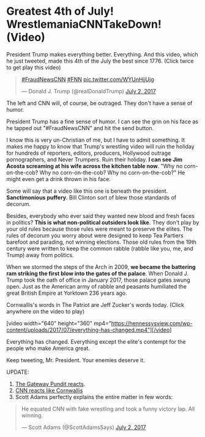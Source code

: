 # Greatest 4th of July! WrestlemaniaCNNTakeDown! (Video)

President Trump makes everything better. Everything. And this video, which he just tweeted, made this 4th of the July the best since 1776\. (Click twice to get play this video)

> [#FraudNewsCNN](https://twitter.com/hashtag/FraudNewsCNN?src=hash) [#FNN](https://twitter.com/hashtag/FNN?src=hash) [pic.twitter.com/WYUnHjjUjg](https://t.co/WYUnHjjUjg)
> 
> — Donald J. Trump (@realDonaldTrump) [July 2, 2017](https://twitter.com/realDonaldTrump/status/881503147168071680)

<script async="" src="//platform.twitter.com/widgets.js" charset="utf-8"></script>

The left and CNN will, of course, be outraged. They don't have a sense of humor.

President Trump has a fine sense of humor. I can see the grin on his face as he tapped out "#FraudNewsCNN" and hit the send button.

I know this is very un-Christian of me, but I have to admit something. It makes me happy to know that Trump's wrestling video will ruin the holiday for hundreds of reporters, editors, producers, Hollywood outrage pornographers, and Never Trumpers. Ruin their holiday. **I can see Jim Acosta screaming at his wife across the kitchen table now**. "Why no corn-on-the-cob? Why no corn-on-the-cob? Why no corn-on-the-cob?" He might even get a drink thrown in his face.

Some will say that a video like this one is beneath the president. **Sanctimonious puffery**. Bill Clinton sort of blew those standards of decorum.

Besides, everybody who ever said they wanted new blood and fresh faces in politics? **This is what non-political outsiders look like**. They don't play by your old rules because those rules were meant to preserve the elites. The rules of decorum you worry about were designed to keep Tea Partiers barefoot and parading, not winning elections. Those old rules from the 19th century were written to keep the common rabble (rabble like you, me, and Trump) away from politics.

When we stormed the steps of the Arch in 2009, **we became the battering ram striking the first blow into the gates of the palace**. When Donald J. Trump took the oath of office in January 2017, those palace gates swung open. Just as the American army of rabble and peasants humiliated the great British Empire at Yorktown 236 years ago.

Cornwallis's words in The Patriot are Jeff Zucker's words today. (Click anywhere on the video to play)

[video width="640" height="360" mp4="https://hennessysview.com/wp-content/uploads/2017/07/everything-has-changed.mp4"][/video]

Everything has changed. Everything except the elite's contempt for the people who make America great.

Keep tweeting, Mr. President. Your enemies deserve it.

UPDATE:

1. [The Gateway Pundit reacts](http://www.thegatewaypundit.com/2017/07/breaking-trump-tweets-video-bodyslamming-liberal-media/).
2. [CNN reacts like Cornwallis](http://www.thegatewaypundit.com/2017/07/body-slammed-cnn-lashes-potus-trump-juvenile-behavior-far-dignity-office/)
3. Scott Adams perfectly explains the entire matter in few words:

> He equated CNN with fake wrestling and took a funny victory lap. All winning.
> 
> — Scott Adams (@ScottAdamsSays) [July 2, 2017](https://twitter.com/ScottAdamsSays/status/881535330431533056)

<script async="" src="//platform.twitter.com/widgets.js" charset="utf-8"></script>